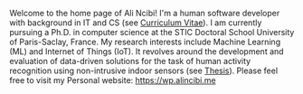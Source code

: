Welcome to the home page of Ali Ncibi! I'm a human software developer with background in IT and CS (see [Curriculum Vitae](https://wp.alincibi.me/cv)). I am currently pursuing a Ph.D. in computer science at the STIC Doctoral School University of Paris-Saclay, France. My research interests include Machine Learning (ML) and Internet of Things (IoT). It revolves around the development and evaluation of data-driven solutions for the task of human activity recognition using non-intrusive indoor sensors (see [Thesis](https://wp.alincibi.me/thesis)). Please feel free to visit my Personal website: https://wp.alincibi.me

<!---
ylaxor/ylaxor is a ✨ special ✨ repository because its `README.md` (this file) appears on your GitHub profile.
You can click the Preview link to take a look at your changes.
--->
